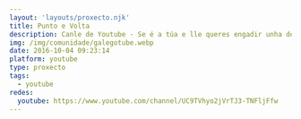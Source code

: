 ```yaml
---
layout: 'layouts/proxecto.njk'
title: Punto e Volta
description: Canle de Youtube - Se é a túa e lle queres engadir unha descripción e etiquetas, ponte en contacto con nós.
img: /img/comunidade/galegotube.webp
date: 2016-10-04 09:23:14
platform: youtube
type: proxecto
tags:
  - youtube
redes:
  youtube: https://www.youtube.com/channel/UC9TVhyo2jVrTJ3-TNFljFfw
---
```


